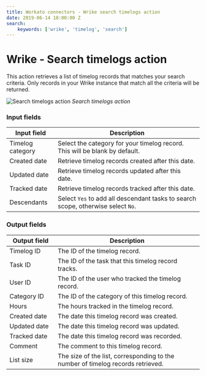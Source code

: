 ```yaml
---
title: Workato connectors - Wrike search timelogs action
date: 2019-06-14 18:00:00 Z
search:
    keywords: ['wrike', 'timelog', 'search']
---
```


# Wrike - Search timelogs action

This action retrieves a list of timelog records that matches your search criteria. Only records in your Wrike instance that match all the criteria will be returned.

![Search timelogs action](~@img/connectors/Wrike/search-timelogs-action.png)
*Search timelogs action*

### Input fields

<table class="unchanged rich-diff-level-one">
  <thead>
    <tr>
      <th width='25%'>Input field</th>
      <th>Description</th>
    </tr>
  </thead>
  <tbody>
    <tr>
      <td>Timelog category</td>
      <td>
        Select the category for your timelog record. This will be blank by default.
      </td>
    </tr>
    <tr>
      <td>Created date</td>
      <td>
        Retrieve timelog records created after this date.
      </td>
    </tr>
    <tr>
      <td>Updated date</td>
      <td>
        Retrieve timelog records updated after this date.
      </td>
    </tr>
    <tr>
      <td>Tracked date</td>
      <td>
        Retrieve timelog records tracked after this date.
      </td>    
    </tr>
     <tr>
      <td>Descendants</td>
      <td>
        Select <code>Yes</code> to add all descendant tasks to search scope, otherwise select <code>No</code>.
      </td>    
    </tr>
  </tbody>
</table>

### Output fields

<table class="unchanged rich-diff-level-one">
  <thead>
    <tr>
      <th width='25%'>Output field</th>
      <th>Description</th>
    </tr>
  </thead>
  <tbody>
    <tr>
      <td>Timelog ID</td>
      <td>
        The ID of the timelog record.
      </td>
    </tr>
    <tr>
      <td>Task ID</td>
      <td>
        The ID of the task that this timelog record tracks.
      </td>
    </tr>  
    <tr>
      <td>User ID</td>
      <td>
        The ID of the user who tracked the timelog record.
      </td>
    </tr>
    <tr>
      <td>Category ID</td>
      <td>
        The ID of the category of this timelog record.
      </td>
    </tr>
    <tr>
      <td>Hours</td>
      <td>
        The hours tracked in the timelog record.
      </td>
    </tr>
    <tr>
      <td>Created date</td>
      <td>
        The date this timelog record was created.
      </td>
    </tr>
    <tr>
      <td>Updated date</td>
      <td>
        The date this timelog record was updated.
      </td>
    </tr>
    <tr>
      <td>Tracked date</td>
      <td>
       The date this timelog record was recorded.
     </td>
    </tr>
    <tr>
      <td>Comment</td>
      <td>
        The comment to this timelog record.
      </td>
    </tr>
     <tr>
      <td>List size</td>
      <td>
        The size of the list, corresponding to the number of timelog records retrieved.
      </td>
    </tr>
  </tbody>
</table>

